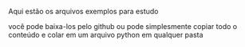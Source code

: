 Aqui estão os arquivos exemplos para estudo

você pode baixa-los pelo github ou pode simplesmente copiar todo o conteúdo e colar em um arquivo python em qualquer pasta
